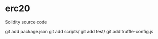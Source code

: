 # erc20
Solidity source code

git add package.json
git add scripts/
git add test/
git add truffle-config.js


